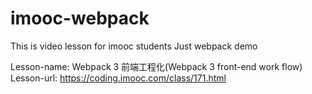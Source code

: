 # imooc-webpack

This is video lesson for imooc students
Just webpack demo

Lesson-name: Webpack 3 前端工程化(Webpack 3 front-end work flow)
Lesson-url: https://coding.imooc.com/class/171.html
